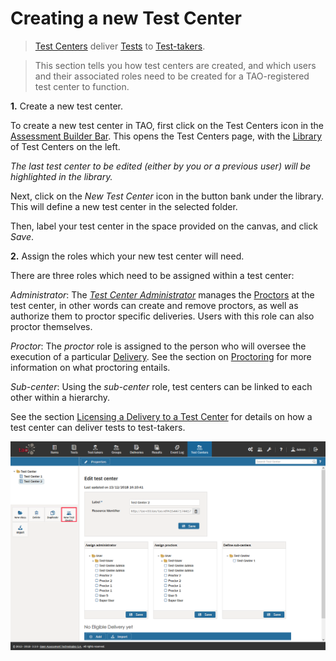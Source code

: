 <!--
created_at: 2018-10-04
authors:         
    - "Catherine Pease"
--> 


# Creating a new Test Center

> [Test Centers](../appendix/glossary.md#test-center) deliver [Tests](../appendix/glossary.md#test) to [Test-takers](../appendix/glossary.md#test-taker).

>This section tells you how test centers are created, and which users and their associated roles need to be created for a TAO-registered test center to function.



**1.** Create a new test center. 

To create a new test center in TAO, first click on the Test Centers icon in the [Assessment Builder Bar](../appendix/glossary.md#assessment-builder-bar). This opens the Test Centers page, with the [Library](../appendix/glossary.md#library) of Test Centers on the left. 

*The last test center to be edited (either by you or a previous user) will be highlighted in the library.*

Next, click on the *New Test Center* icon in the button bank under the library. This will define a new test center in the selected folder.

Then, label your test center in the space provided on the canvas, and click *Save*.

**2.** Assign the roles which your new test center will need. 

There are three roles which need to be assigned within a test center:
 
*Administrator*: The *[Test Center Administrator](../appendix/glossary.md#test-center-administrator)* manages the
[Proctors](../appendix/glossary.md#proctor) at the test center, in other words can create and remove proctors, as well as authorize them to proctor specific deliveries. Users with this role can also proctor themselves.

*Proctor*: The *proctor* role is assigned to the person who will oversee the execution of a particular [Delivery](../appendix/glossary.md#delivery). See the section on [Proctoring](../test-centers/proctoring.md) for more information on what proctoring entails.


*Sub-center*: Using the *sub-center* role, test centers can be linked to each other within a hierarchy.

See the section [Licensing a Delivery to a Test Center](../test-centers/licensing-a-delivery-to-a-test-center.md) for details on how a test center can deliver tests to test-takers.

![Creating a new Test Center](../resources/backend/test-centers/new-test-center.png)
